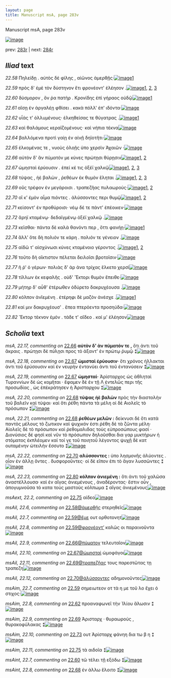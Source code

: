 ```yaml
---
layout: page
title: Manuscript msA, page 283v
---
```


Manuscript msA, page 283v

[![image](http://www.homermultitext.org/iipsrv?OBJ=IIP,1.0&FIF=/project/homer/pyramidal/deepzoom/hmt/vaimg/2017a/VA283VN_0785.tif&WID=100&CVT=JPEG)](http://www.homermultitext.org/ict2/?urn=urn:cite2:hmt:vaimg.2017a:VA283VN_0785)

prev:  [283r](../283r) | next:  [284r](../284r)

## *Iliad* text

*22.58* <a id="22.58"/> Πηλείδῃ . αὐτὸς δὲ φίλης , αἰῶνος ἀμερθῇς·[![image](http://www.homermultitext.org/iipsrv?OBJ=IIP,1.0&FIF=/project/homer/pyramidal/deepzoom/hmt/vaimg/2017a/VA283VN_0785.tif&RGN=0.484,0.22,0.401,0.0263&WID=1000&CVT=JPEG)](http://www.homermultitext.org/ict2/?urn=urn:cite2:hmt:vaimg.2017a:VA283VN_0785@0.484,0.22,0.401,0.0263)[1](#msAil_22.6)

*22.59* <a id="22.59"/> πρὸς δ' ἐμὲ τὸν δύστηνον ἔτι φρονέοντ' ἐλέησον .[![image](http://www.homermultitext.org/iipsrv?OBJ=IIP,1.0&FIF=/project/homer/pyramidal/deepzoom/hmt/vaimg/2017a/VA283VN_0785.tif&RGN=0.49,0.244,0.392,0.0233&WID=1000&CVT=JPEG)](http://www.homermultitext.org/ict2/?urn=urn:cite2:hmt:vaimg.2017a:VA283VN_0785@0.49,0.244,0.392,0.0233)[1](#msAil_22.8), [2](#msAil_22.7), [3](#msAim_22.7)

*22.60* <a id="22.60"/> δύσμορον , ὅν ῥα πατὴρ . Κρονίδης ἐπὶ γήραος οὐδῷ[![image](http://www.homermultitext.org/iipsrv?OBJ=IIP,1.0&FIF=/project/homer/pyramidal/deepzoom/hmt/vaimg/2017a/VA283VN_0785.tif&RGN=0.492,0.2635,0.395,0.0255&WID=1000&CVT=JPEG)](http://www.homermultitext.org/ict2/?urn=urn:cite2:hmt:vaimg.2017a:VA283VN_0785@0.492,0.2635,0.395,0.0255)[1](#msAint_22.7)

*22.61* <a id="22.61"/> αἴσῃ ἐν ἀργαλέῃ φθίσει . κακὰ πόλλ' ἐπ' ιδόντα·[![image](http://www.homermultitext.org/iipsrv?OBJ=IIP,1.0&FIF=/project/homer/pyramidal/deepzoom/hmt/vaimg/2017a/VA283VN_0785.tif&RGN=0.496,0.283,0.39,0.0255&WID=1000&CVT=JPEG)](http://www.homermultitext.org/ict2/?urn=urn:cite2:hmt:vaimg.2017a:VA283VN_0785@0.496,0.283,0.39,0.0255)

*22.62* <a id="22.62"/> υἷάς τ' ὀλλυμένους· ἑλκηθείσας τε θύγατρας .[![image](http://www.homermultitext.org/iipsrv?OBJ=IIP,1.0&FIF=/project/homer/pyramidal/deepzoom/hmt/vaimg/2017a/VA283VN_0785.tif&RGN=0.493,0.3033,0.372,0.024&WID=1000&CVT=JPEG)](http://www.homermultitext.org/ict2/?urn=urn:cite2:hmt:vaimg.2017a:VA283VN_0785@0.493,0.3033,0.372,0.024)[1](#msAim_22.8)

*22.63* <a id="22.63"/> καὶ θαλάμους κεραϊζομένους· καὶ νήπια τέκνα[![image](http://www.homermultitext.org/iipsrv?OBJ=IIP,1.0&FIF=/project/homer/pyramidal/deepzoom/hmt/vaimg/2017a/VA283VN_0785.tif&RGN=0.498,0.3206,0.416,0.0255&WID=1000&CVT=JPEG)](http://www.homermultitext.org/ict2/?urn=urn:cite2:hmt:vaimg.2017a:VA283VN_0785@0.498,0.3206,0.416,0.0255)

*22.64* <a id="22.64"/> βαλλόμενα προτὶ γαίῃ ἐν αἰνῇ δηϊοτῆτι·[![image](http://www.homermultitext.org/iipsrv?OBJ=IIP,1.0&FIF=/project/homer/pyramidal/deepzoom/hmt/vaimg/2017a/VA283VN_0785.tif&RGN=0.5,0.3378,0.381,0.027&WID=1000&CVT=JPEG)](http://www.homermultitext.org/ict2/?urn=urn:cite2:hmt:vaimg.2017a:VA283VN_0785@0.5,0.3378,0.381,0.027)

*22.65* <a id="22.65"/> ἑλκομένας τε , νυοὺς ὀλοῇς ὑπο χερσὶν Ἀχαιῶν ·[![image](http://www.homermultitext.org/iipsrv?OBJ=IIP,1.0&FIF=/project/homer/pyramidal/deepzoom/hmt/vaimg/2017a/VA283VN_0785.tif&RGN=0.496,0.3566,0.409,0.0308&WID=1000&CVT=JPEG)](http://www.homermultitext.org/ict2/?urn=urn:cite2:hmt:vaimg.2017a:VA283VN_0785@0.496,0.3566,0.409,0.0308)

*22.66* <a id="22.66"/> αὐτὸν δ' ἂν πύματόν με κύνες πρώτῃσι θύρῃσιν[![image](http://www.homermultitext.org/iipsrv?OBJ=IIP,1.0&FIF=/project/homer/pyramidal/deepzoom/hmt/vaimg/2017a/VA283VN_0785.tif&RGN=0.496,0.3784,0.416,0.0255&WID=1000&CVT=JPEG)](http://www.homermultitext.org/ict2/?urn=urn:cite2:hmt:vaimg.2017a:VA283VN_0785@0.496,0.3784,0.416,0.0255)[1](#msA_22.17), [2](#msAil_22.9)

*22.67* <a id="22.67"/> ὠμησταὶ ἐρύουσιν . ἐπεί κέ τις ὀξέϊ χαλκῷ[![image](http://www.homermultitext.org/iipsrv?OBJ=IIP,1.0&FIF=/project/homer/pyramidal/deepzoom/hmt/vaimg/2017a/VA283VN_0785.tif&RGN=0.496,0.3956,0.369,0.0285&WID=1000&CVT=JPEG)](http://www.homermultitext.org/ict2/?urn=urn:cite2:hmt:vaimg.2017a:VA283VN_0785@0.496,0.3956,0.369,0.0285)[1](#msA_22.19), [2](#msAil_22.10), [3](#msA_22.18)

*22.68* <a id="22.68"/> τύψας , ἠὲ βαλὼν , ῥεθέων ἐκ θυμὸν ἕληται .[![image](http://www.homermultitext.org/iipsrv?OBJ=IIP,1.0&FIF=/project/homer/pyramidal/deepzoom/hmt/vaimg/2017a/VA283VN_0785.tif&RGN=0.492,0.4167,0.386,0.0248&WID=1000&CVT=JPEG)](http://www.homermultitext.org/ict2/?urn=urn:cite2:hmt:vaimg.2017a:VA283VN_0785@0.492,0.4167,0.386,0.0248)[1](#msA_22.21), [2](#msA_22.20), [3](#msAint_22.8)

*22.69* <a id="22.69"/> οὓς τρέφον ἐν μεγάροισι . τραπεζῆας πυλαωρούς·[![image](http://www.homermultitext.org/iipsrv?OBJ=IIP,1.0&FIF=/project/homer/pyramidal/deepzoom/hmt/vaimg/2017a/VA283VN_0785.tif&RGN=0.493,0.4377,0.431,0.0263&WID=1000&CVT=JPEG)](http://www.homermultitext.org/ict2/?urn=urn:cite2:hmt:vaimg.2017a:VA283VN_0785@0.493,0.4377,0.431,0.0263)[1](#msAil_22.11), [2](#msAim_22.9)

*22.70* <a id="22.70"/> οἵ κ' ἐμὸν αἷμα πιόντες . ἀλύσσοντες περι θυμῷ[![image](http://www.homermultitext.org/iipsrv?OBJ=IIP,1.0&FIF=/project/homer/pyramidal/deepzoom/hmt/vaimg/2017a/VA283VN_0785.tif&RGN=0.496,0.4595,0.397,0.0203&WID=1000&CVT=JPEG)](http://www.homermultitext.org/ict2/?urn=urn:cite2:hmt:vaimg.2017a:VA283VN_0785@0.496,0.4595,0.397,0.0203)[1](#msA_22.22), [2](#msAil_22.12)

*22.71* <a id="22.71"/> κείσοντ' ἐν προθύροισι· νέῳ δέ τε πάντ' ἐπέοικεν·[![image](http://www.homermultitext.org/iipsrv?OBJ=IIP,1.0&FIF=/project/homer/pyramidal/deepzoom/hmt/vaimg/2017a/VA283VN_0785.tif&RGN=0.492,0.4745,0.419,0.0233&WID=1000&CVT=JPEG)](http://www.homermultitext.org/ict2/?urn=urn:cite2:hmt:vaimg.2017a:VA283VN_0785@0.492,0.4745,0.419,0.0233)

*22.72* <a id="22.72"/> ἄρηϊ κταμένῳ· δεδαϊγμένῳ ὀξέϊ χαλκῷ .[![image](http://www.homermultitext.org/iipsrv?OBJ=IIP,1.0&FIF=/project/homer/pyramidal/deepzoom/hmt/vaimg/2017a/VA283VN_0785.tif&RGN=0.495,0.494,0.392,0.024&WID=1000&CVT=JPEG)](http://www.homermultitext.org/ict2/?urn=urn:cite2:hmt:vaimg.2017a:VA283VN_0785@0.495,0.494,0.392,0.024)

*22.73* <a id="22.73"/> κεῖσθαι· πάντα δὲ καλὰ θανόντι περ , ὅττι φανήῃ·[![image](http://www.homermultitext.org/iipsrv?OBJ=IIP,1.0&FIF=/project/homer/pyramidal/deepzoom/hmt/vaimg/2017a/VA283VN_0785.tif&RGN=0.49,0.5113,0.435,0.024&WID=1000&CVT=JPEG)](http://www.homermultitext.org/ict2/?urn=urn:cite2:hmt:vaimg.2017a:VA283VN_0785@0.49,0.5113,0.435,0.024)[1](#msAim_22.10)

*22.74* <a id="22.74"/> ἂλλ' ὅτε δὴ πολιόν τε κάρη . πολιόν τε γένειον .[![image](http://www.homermultitext.org/iipsrv?OBJ=IIP,1.0&FIF=/project/homer/pyramidal/deepzoom/hmt/vaimg/2017a/VA283VN_0785.tif&RGN=0.491,0.5315,0.388,0.021&WID=1000&CVT=JPEG)](http://www.homermultitext.org/ict2/?urn=urn:cite2:hmt:vaimg.2017a:VA283VN_0785@0.491,0.5315,0.388,0.021)

*22.75* <a id="22.75"/> αἰδῶ τ' αἰσχύνωσι κύνες κταμένοιο γέροντος .[![image](http://www.homermultitext.org/iipsrv?OBJ=IIP,1.0&FIF=/project/homer/pyramidal/deepzoom/hmt/vaimg/2017a/VA283VN_0785.tif&RGN=0.488,0.5503,0.415,0.0225&WID=1000&CVT=JPEG)](http://www.homermultitext.org/ict2/?urn=urn:cite2:hmt:vaimg.2017a:VA283VN_0785@0.488,0.5503,0.415,0.0225)[1](#msAext_22.2), [2](#msAim_22.11)

*22.76* <a id="22.76"/> τοῦτο δὴ οἴκτιστον πέλεται δειλοῖσι βροτοῖσιν·[![image](http://www.homermultitext.org/iipsrv?OBJ=IIP,1.0&FIF=/project/homer/pyramidal/deepzoom/hmt/vaimg/2017a/VA283VN_0785.tif&RGN=0.487,0.5676,0.406,0.0233&WID=1000&CVT=JPEG)](http://www.homermultitext.org/ict2/?urn=urn:cite2:hmt:vaimg.2017a:VA283VN_0785@0.487,0.5676,0.406,0.0233)

*22.77* <a id="22.77"/> ῆ ῥ' ὁ γέρων· πολιὰς δ' ὰρ ἀνα τρίχας ἕλκετο χερσὶ[![image](http://www.homermultitext.org/iipsrv?OBJ=IIP,1.0&FIF=/project/homer/pyramidal/deepzoom/hmt/vaimg/2017a/VA283VN_0785.tif&RGN=0.477,0.5848,0.441,0.0278&WID=1000&CVT=JPEG)](http://www.homermultitext.org/ict2/?urn=urn:cite2:hmt:vaimg.2017a:VA283VN_0785@0.477,0.5848,0.441,0.0278)

*22.78* <a id="22.78"/> τίλλων ἐκ κεφαλῆς . οὐδ' Ἕκτορι θυμὸν ἔπειθε·[![image](http://www.homermultitext.org/iipsrv?OBJ=IIP,1.0&FIF=/project/homer/pyramidal/deepzoom/hmt/vaimg/2017a/VA283VN_0785.tif&RGN=0.482,0.6059,0.421,0.0263&WID=1000&CVT=JPEG)](http://www.homermultitext.org/ict2/?urn=urn:cite2:hmt:vaimg.2017a:VA283VN_0785@0.482,0.6059,0.421,0.0263)

*22.79* <a id="22.79"/> μήτηρ δ' αὖθ' ἑτέρωθεν ὀδύρετο δακρυχέουσα .[![image](http://www.homermultitext.org/iipsrv?OBJ=IIP,1.0&FIF=/project/homer/pyramidal/deepzoom/hmt/vaimg/2017a/VA283VN_0785.tif&RGN=0.488,0.6269,0.409,0.021&WID=1000&CVT=JPEG)](http://www.homermultitext.org/ict2/?urn=urn:cite2:hmt:vaimg.2017a:VA283VN_0785@0.488,0.6269,0.409,0.021)

*22.80* <a id="22.80"/> κόλπον ἀνῐεμένη . ἑτέρηφι δὲ μαζὸν ἀνέσχε .[![image](http://www.homermultitext.org/iipsrv?OBJ=IIP,1.0&FIF=/project/homer/pyramidal/deepzoom/hmt/vaimg/2017a/VA283VN_0785.tif&RGN=0.491,0.6456,0.419,0.024&WID=1000&CVT=JPEG)](http://www.homermultitext.org/ict2/?urn=urn:cite2:hmt:vaimg.2017a:VA283VN_0785@0.491,0.6456,0.419,0.024)[1](#msA_22.23)

*22.81* <a id="22.81"/> καί μιν δακρυχέουσ' . ἔπεα πτερόεντα προσηύδα·[![image](http://www.homermultitext.org/iipsrv?OBJ=IIP,1.0&FIF=/project/homer/pyramidal/deepzoom/hmt/vaimg/2017a/VA283VN_0785.tif&RGN=0.492,0.6629,0.429,0.0263&WID=1000&CVT=JPEG)](http://www.homermultitext.org/ict2/?urn=urn:cite2:hmt:vaimg.2017a:VA283VN_0785@0.492,0.6629,0.429,0.0263)

*22.82* <a id="22.82"/> Ἕκτορ τέκνον ἐμόν . τάδε τ' αἴδεο . καί μ' ἐλέησον[![image](http://www.homermultitext.org/iipsrv?OBJ=IIP,1.0&FIF=/project/homer/pyramidal/deepzoom/hmt/vaimg/2017a/VA283VN_0785.tif&RGN=0.473,0.6824,0.455,0.03&WID=1000&CVT=JPEG)](http://www.homermultitext.org/ict2/?urn=urn:cite2:hmt:vaimg.2017a:VA283VN_0785@0.473,0.6824,0.455,0.03)

## *Scholia* text

*msA, 22.17, commenting on* [22.66](#22.66)  <a id="msA_22.17"/> **αὐτὸν δ' ὰν πύματόν τε ,** ὅτι ἀντι τοῦ ἄκραις . πρώτῃσι δὲ πύλῃσι προς τὸ άξαντ' ἐν πρώτῳ ῥυμῷ ⁑[![image](http://www.homermultitext.org/iipsrv?OBJ=IIP,1.0&FIF=/project/homer/pyramidal/deepzoom/hmt/vaimg/2017a/VA283VN_0785.tif&RGN=0.237,0.3731,0.201,0.0473&WID=1000&CVT=JPEG)](http://www.homermultitext.org/ict2/?urn=urn:cite2:hmt:vaimg.2017a:VA283VN_0785@0.237,0.3731,0.201,0.0473)

*msA, 22.18, commenting on* [22.67](#22.67)  <a id="msA_22.18"/> **ὠμισταὶ ἐρύουσιν·** ὅτι χρόνος ήλλακται ἀντι τοῦ ἐρύσουσιν καὶ ἐν νευρὴν ἐντανύει ἀντι τοῦ ἐντανύσειν ⁑[![image](http://www.homermultitext.org/iipsrv?OBJ=IIP,1.0&FIF=/project/homer/pyramidal/deepzoom/hmt/vaimg/2017a/VA283VN_0785.tif&RGN=0.242,0.4144,0.201,0.0473&WID=1000&CVT=JPEG)](http://www.homermultitext.org/ict2/?urn=urn:cite2:hmt:vaimg.2017a:VA283VN_0785@0.242,0.4144,0.201,0.0473)

*msA, 22.19, commenting on* [22.67](#22.67)  <a id="msA_22.19"/> **ὡμησταί·** Ἀρίσταρχος ὡς ἀθληταὶ Τυραννίων δὲ ὡς κομῆται · ἔφαμεν δὲ ἐν τῇ Λ ἐντελῶς περι τῆς προσωδίας , ὡς ἐπέκράτησεν ἡ Ἀρισταρχου ⁑[![image](http://www.homermultitext.org/iipsrv?OBJ=IIP,1.0&FIF=/project/homer/pyramidal/deepzoom/hmt/vaimg/2017a/VA283VN_0785.tif&RGN=0.237,0.4595,0.206,0.0608&WID=1000&CVT=JPEG)](http://www.homermultitext.org/ict2/?urn=urn:cite2:hmt:vaimg.2017a:VA283VN_0785@0.237,0.4595,0.206,0.0608)

*msA, 22.20, commenting on* [22.68](#22.68)  <a id="msA_22.20"/> **τύψας ἠὲ βαλὼν** πρὸς τὴν διαστολὴν τοῦ βαλεῖν καὶ τύψαι· καὶ ὅτι ῥέθη πάντα τὰ μέλη οἱ δὲ Αιολεῖς τὸ πρόσωπον ⁑[![image](http://www.homermultitext.org/iipsrv?OBJ=IIP,1.0&FIF=/project/homer/pyramidal/deepzoom/hmt/vaimg/2017a/VA283VN_0785.tif&RGN=0.234,0.512,0.211,0.0428&WID=1000&CVT=JPEG)](http://www.homermultitext.org/ict2/?urn=urn:cite2:hmt:vaimg.2017a:VA283VN_0785@0.234,0.512,0.211,0.0428)

*msA, 22.21, commenting on* [22.68](#22.68)  <a id="msA_22.21"/> **ῥεθέων μελῶν :** δείκνυσι δὲ ὅτι κατὰ παντὸς μέλους τὸ ζωτικον καὶ ψυχικόν ἐστι ῥέθη δὲ τὰ ζῶντα μέλη· Αἰολεῖς δὲ τὸ πρόσωπον καὶ ῥεθομαλιδας τοὺς εὐπροσώπους φασί · Διονύσιος δέ φησὶ καὶ νῦν τὸ πρόσωπον δηλοῦσθαι δια γαρ μυκτήρων ἠ στόματος ἐκπλέομεν καί τοί γε τοῦ ποιητοῦ λέγοντος ψυχῇ δὲ κατ οuταμένην ὠτειλὴν ἔσσυτο ⁑[![image](http://www.homermultitext.org/iipsrv?OBJ=IIP,1.0&FIF=/project/homer/pyramidal/deepzoom/hmt/vaimg/2017a/VA283VN_0785.tif&RGN=0.237,0.5495,0.223,0.1111&WID=1000&CVT=JPEG)](http://www.homermultitext.org/ict2/?urn=urn:cite2:hmt:vaimg.2017a:VA283VN_0785@0.237,0.5495,0.223,0.1111)

*msA, 22.22, commenting on* [22.70](#22.70)  <a id="msA_22.22"/> **αλύσσοντες :** ὑπο λησμονῆς ἀλύοντες . οἷον ἐν άλλῃ ὄντες . δυσφοροῦντες· οἱ δὲ εῖπον ἐπι τὸ ἄγαν λυσσῶντες ⁑[![image](http://www.homermultitext.org/iipsrv?OBJ=IIP,1.0&FIF=/project/homer/pyramidal/deepzoom/hmt/vaimg/2017a/VA283VN_0785.tif&RGN=0.246,0.6547,0.205,0.0405&WID=1000&CVT=JPEG)](http://www.homermultitext.org/ict2/?urn=urn:cite2:hmt:vaimg.2017a:VA283VN_0785@0.246,0.6547,0.205,0.0405)

*msA, 22.23, commenting on* [22.80](#22.80)  <a id="msA_22.23"/> **κόλπον ἀνιεμένη :** ὅτι ἀντι τοῦ χαλῶσα ἀναστέλλουσα· καὶ ἐν αἴγας ἀνιεμένους , ἀναδέροντας· ἔστιν οὖν , ἀπογυμνοῦσα τὸ κατα τοὺς μαστοὺς κόλπωμα ⁑ αἴγας ἀνιεμένους[![image](http://www.homermultitext.org/iipsrv?OBJ=IIP,1.0&FIF=/project/homer/pyramidal/deepzoom/hmt/vaimg/2017a/VA283VN_0785.tif&RGN=0.239,0.6899,0.514,0.0458&WID=1000&CVT=JPEG)](http://www.homermultitext.org/ict2/?urn=urn:cite2:hmt:vaimg.2017a:VA283VN_0785@0.239,0.6899,0.514,0.0458)

*msAext, 22.2, commenting on* [22.75](#22.75)  <a id="msAext_22.2"/> αἰδεο[![image](http://www.homermultitext.org/iipsrv?OBJ=IIP,1.0&FIF=/project/homer/pyramidal/deepzoom/hmt/vaimg/2017a/VA283VN_0785.tif&RGN=0.136,0.6802,0.05,0.0248&WID=1000&CVT=JPEG)](http://www.homermultitext.org/ict2/?urn=urn:cite2:hmt:vaimg.2017a:VA283VN_0785@0.136,0.6802,0.05,0.0248)

*msAil, 22.6, commenting on* [22.58@ἀμερθῇς](#22.58@ἀμερθῇς)  <a id="msAil_22.6"/> στερηθεῖς[![image](http://www.homermultitext.org/iipsrv?OBJ=IIP,1.0&FIF=/project/homer/pyramidal/deepzoom/hmt/vaimg/2017a/VA283VN_0785.tif&RGN=0.791,0.2125,0.05,0.018&WID=1000&CVT=JPEG)](http://www.homermultitext.org/ict2/?urn=urn:cite2:hmt:vaimg.2017a:VA283VN_0785@0.791,0.2125,0.05,0.018)

*msAil, 22.7, commenting on* [22.59@ἔμε](#22.59@ἔμε)  <a id="msAil_22.7"/> ουτ ορθοτονητ[![image](http://www.homermultitext.org/iipsrv?OBJ=IIP,1.0&FIF=/project/homer/pyramidal/deepzoom/hmt/vaimg/2017a/VA283VN_0785.tif&RGN=0.561,0.2365,0.069,0.0143&WID=1000&CVT=JPEG)](http://www.homermultitext.org/ict2/?urn=urn:cite2:hmt:vaimg.2017a:VA283VN_0785@0.561,0.2365,0.069,0.0143)

*msAil, 22.8, commenting on* [22.59@φρονέοντ’](#22.59@φρονέοντ’)  <a id="msAil_22.8"/> καλῶς οι παραινοῦντα[![image](http://www.homermultitext.org/iipsrv?OBJ=IIP,1.0&FIF=/project/homer/pyramidal/deepzoom/hmt/vaimg/2017a/VA283VN_0785.tif&RGN=0.726,0.2387,0.086,0.015&WID=1000&CVT=JPEG)](http://www.homermultitext.org/ict2/?urn=urn:cite2:hmt:vaimg.2017a:VA283VN_0785@0.726,0.2387,0.086,0.015)

*msAil, 22.9, commenting on* [22.66@πύματον](#22.66@πύματον)  <a id="msAil_22.9"/> τελευταῖον[![image](http://www.homermultitext.org/iipsrv?OBJ=IIP,1.0&FIF=/project/homer/pyramidal/deepzoom/hmt/vaimg/2017a/VA283VN_0785.tif&RGN=0.633,0.3731,0.049,0.0135&WID=1000&CVT=JPEG)](http://www.homermultitext.org/ict2/?urn=urn:cite2:hmt:vaimg.2017a:VA283VN_0785@0.633,0.3731,0.049,0.0135)

*msAil, 22.10, commenting on* [22.67@ὠμησταὶ](#22.67@ὠμησταὶ)  <a id="msAil_22.10"/> ὡμοφάγοι[![image](http://www.homermultitext.org/iipsrv?OBJ=IIP,1.0&FIF=/project/homer/pyramidal/deepzoom/hmt/vaimg/2017a/VA283VN_0785.tif&RGN=0.509,0.3949,0.052,0.0135&WID=1000&CVT=JPEG)](http://www.homermultitext.org/ict2/?urn=urn:cite2:hmt:vaimg.2017a:VA283VN_0785@0.509,0.3949,0.052,0.0135)

*msAil, 22.11, commenting on* [22.69@τραπεζῆας](#22.69@τραπεζῆας)  <a id="msAil_22.11"/> τους παρεστῶτας τῃ τραπεζη[![image](http://www.homermultitext.org/iipsrv?OBJ=IIP,1.0&FIF=/project/homer/pyramidal/deepzoom/hmt/vaimg/2017a/VA283VN_0785.tif&RGN=0.724,0.4332,0.122,0.0158&WID=1000&CVT=JPEG)](http://www.homermultitext.org/ict2/?urn=urn:cite2:hmt:vaimg.2017a:VA283VN_0785@0.724,0.4332,0.122,0.0158)

*msAil, 22.12, commenting on* [22.70@ἀλύσσοντες](#22.70@ἀλύσσοντες)  <a id="msAil_22.12"/> αδημονοῦντες[![image](http://www.homermultitext.org/iipsrv?OBJ=IIP,1.0&FIF=/project/homer/pyramidal/deepzoom/hmt/vaimg/2017a/VA283VN_0785.tif&RGN=0.746,0.4542,0.067,0.0128&WID=1000&CVT=JPEG)](http://www.homermultitext.org/ict2/?urn=urn:cite2:hmt:vaimg.2017a:VA283VN_0785@0.746,0.4542,0.067,0.0128)

*msAim, 22.7, commenting on* [22.59](#22.59)  <a id="msAim_22.7"/> σημειωτεον οτ τὰ η με τοῦ λο ἔχει ὁ στιχος·[![image](http://www.homermultitext.org/iipsrv?OBJ=IIP,1.0&FIF=/project/homer/pyramidal/deepzoom/hmt/vaimg/2017a/VA283VN_0785.tif&RGN=0.438,0.2357,0.055,0.0398&WID=1000&CVT=JPEG)](http://www.homermultitext.org/ict2/?urn=urn:cite2:hmt:vaimg.2017a:VA283VN_0785@0.438,0.2357,0.055,0.0398)

*msAim, 22.8, commenting on* [22.62](#22.62)  <a id="msAim_22.8"/> προαναφωνεῖ τὴν Ἰλίου ἄλωσιν ⁑[![image](http://www.homermultitext.org/iipsrv?OBJ=IIP,1.0&FIF=/project/homer/pyramidal/deepzoom/hmt/vaimg/2017a/VA283VN_0785.tif&RGN=0.435,0.3063,0.063,0.0225&WID=1000&CVT=JPEG)](http://www.homermultitext.org/ict2/?urn=urn:cite2:hmt:vaimg.2017a:VA283VN_0785@0.435,0.3063,0.063,0.0225)

*msAim, 22.9, commenting on* [22.69](#22.69)  <a id="msAim_22.9"/> Ἀρισταρχ · θυραωρούς , θυρακοφύλακας ⁑[![image](http://www.homermultitext.org/iipsrv?OBJ=IIP,1.0&FIF=/project/homer/pyramidal/deepzoom/hmt/vaimg/2017a/VA283VN_0785.tif&RGN=0.438,0.4422,0.058,0.039&WID=1000&CVT=JPEG)](http://www.homermultitext.org/ict2/?urn=urn:cite2:hmt:vaimg.2017a:VA283VN_0785@0.438,0.4422,0.058,0.039)

*msAim, 22.10, commenting on* [22.73](#22.73)  <a id="msAim_22.10"/> ουτ Ἀρίσταρχ φάνηη δια τω β η ⁑[![image](http://www.homermultitext.org/iipsrv?OBJ=IIP,1.0&FIF=/project/homer/pyramidal/deepzoom/hmt/vaimg/2017a/VA283VN_0785.tif&RGN=0.436,0.5143,0.055,0.0375&WID=1000&CVT=JPEG)](http://www.homermultitext.org/ict2/?urn=urn:cite2:hmt:vaimg.2017a:VA283VN_0785@0.436,0.5143,0.055,0.0375)

*msAim, 22.11, commenting on* [22.75](#22.75)  <a id="msAim_22.11"/> τὰ αιδοῖα ⁑[![image](http://www.homermultitext.org/iipsrv?OBJ=IIP,1.0&FIF=/project/homer/pyramidal/deepzoom/hmt/vaimg/2017a/VA283VN_0785.tif&RGN=0.458,0.5511,0.034,0.0353&WID=1000&CVT=JPEG)](http://www.homermultitext.org/ict2/?urn=urn:cite2:hmt:vaimg.2017a:VA283VN_0785@0.458,0.5511,0.034,0.0353)

*msAint, 22.7, commenting on* [22.60](#22.60)  <a id="msAint_22.7"/> τῶ τέλει τῇ εξόδω ⁑[![image](http://www.homermultitext.org/iipsrv?OBJ=IIP,1.0&FIF=/project/homer/pyramidal/deepzoom/hmt/vaimg/2017a/VA283VN_0785.tif&RGN=0.859,0.256,0.066,0.0285&WID=1000&CVT=JPEG)](http://www.homermultitext.org/ict2/?urn=urn:cite2:hmt:vaimg.2017a:VA283VN_0785@0.859,0.256,0.066,0.0285)

*msAint, 22.8, commenting on* [22.68](#22.68)  <a id="msAint_22.8"/> ἐν ἀλλω ἕλοιτο ⁑[![image](http://www.homermultitext.org/iipsrv?OBJ=IIP,1.0&FIF=/project/homer/pyramidal/deepzoom/hmt/vaimg/2017a/VA283VN_0785.tif&RGN=0.857,0.4017,0.069,0.0293&WID=1000&CVT=JPEG)](http://www.homermultitext.org/ict2/?urn=urn:cite2:hmt:vaimg.2017a:VA283VN_0785@0.857,0.4017,0.069,0.0293)